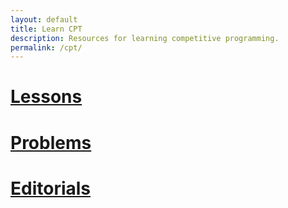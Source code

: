 ```yaml
---
layout: default
title: Learn CPT
description: Resources for learning competitive programming.
permalink: /cpt/
---
```


# [Lessons](/cpt-lessons/)

# [Problems](/cpt-problems/)

# [Editorials](/cpt-editorials/)

